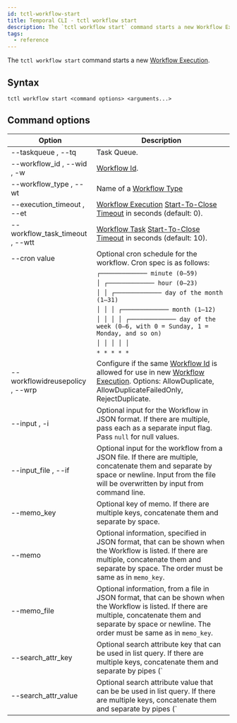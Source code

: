 ```yaml
---
id: tctl-workflow-start
title: Temporal CLI - tctl workflow start
description: The `tctl workflow start` command starts a new Workflow Execution.
tags:
  - reference
---
```


The `tctl workflow start` command starts a new [Workflow Execution](/docs/content/what-is-a-workflow-execution).

## Syntax

`tctl workflow start <command options> <arguments...>`

## Command options

<!-- prettier-ignore -->
| Option | Description |
| --- | --- |
| --taskqueue <value>, --tq <value> | Task Queue. |
| --workflow\_id <value>, --wid <value>, -w <value> | [Workflow Id](/docs/content/what-is-a-workflow-id). |
| --workflow\_type <value>, --wt <value> | Name of a [Workflow Type](/docs/content/what-is-a-workflow-type) |
| --execution\_timeout <value>, --et <value> | [Workflow Execution](/docs/content/what-is-a-workflow-execution) [Start-To-Close Timeout](https://docs.temporal.io/docs/content/what-is-a-start-to-close-timeout/) in seconds (default: 0). |
| --workflow\_task_timeout <value>, --wtt <value> | [Workflow Task](/docs/content/what-is-a-workflow-task) [Start-To-Close Timeout](https://docs.temporal.io/docs/content/what-is-a-start-to-close-timeout/) in seconds (default: 10). |
| --cron value | Optional cron schedule for the workflow. Cron spec is as follows: |
| | `┌───────────── minute (0–59)` |
| | `│ ┌───────────── hour (0–23)` |
| | `│ │ ┌───────────── day of the month (1–31)` |
| | `│ │ │ ┌───────────── month (1–12)` |
| | `│ │ │ │ ┌───────────── day of the week (0–6, with 0 = Sunday, 1 = Monday, and so on)` |
| | `│ │ │ │ │` |
| | `* * * * *` |
| --workflowidreusepolicy <value>, --wrp <value> | Configure if the same [Workflow Id](/docs/content/what-is-a-workflow-id) is allowed for use in new [Workflow Execution](/docs/content/what-is-a-workflow-execution). Options: AllowDuplicate, AllowDuplicateFailedOnly, RejectDuplicate. |
| --input <value>, -i <value> | Optional input for the Workflow in JSON format. If there are multiple, pass each as a separate input flag. Pass `null` for null values. |
| --input\_file <value>, --if <value> | Optional input for the workflow from a JSON file. If there are multiple, concatenate them and separate by space or newline. Input from the file will be overwritten by input from command line. |
| --memo\_key <value> | Optional key of memo. If there are multiple keys, concatenate them and separate by space. |
| --memo <value> | Optional information, specified in JSON format, that can be shown when the Workflow is listed. If there are multiple, concatenate them and separate by space. The order must be same as in `memo_key`. |
| --memo\_file <value> | Optional information, from a file in JSON format, that can be shown when the Workflow is listed. If there are multiple, concatenate them and separate by space or newline. The order must be same as in `memo_key`. |
| --search\_attr\_key <value> | Optional search attribute key that can be used in list query. If there are multiple keys, concatenate them and separate by pipes (`|`). Use `cluster get-search-attr` command to list valid keys. |
| --search\_attr\_value <value> | Optional search attribute value that can be be used in list query. If there are multiple keys, concatenate them and separate by pipes (`|`). If <value> is an array, use a JSON array, such as `["a","b"]`, `[1,2]`, `["true","false"]`, or `["2019-06-07T17:16:34-08:00","2019-06-07T18:16:34-08:00"]`. Use `cluster get-search-attr` command to list valid keys and value types. |
